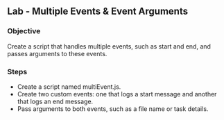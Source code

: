 ## Lab - Multiple Events & Event Arguments
### Objective
Create a script that handles multiple events, such as start and end, and passes arguments to these events.

### Steps
* Create a script named multiEvent.js.  
* Create two custom events: one that logs a start message and another that logs an end message.  
* Pass arguments to both events, such as a file name or task details.  
